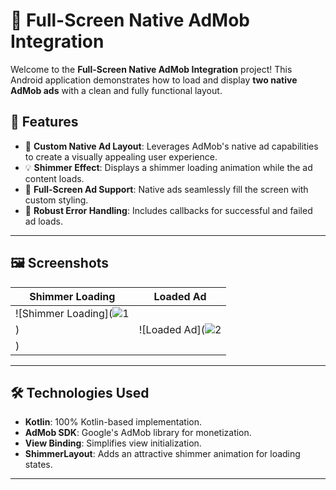 # 🎉 Full-Screen Native AdMob Integration

Welcome to the **Full-Screen Native AdMob Integration** project! This Android application demonstrates how to load and display **two native AdMob ads** with a clean and fully functional layout.

## 🚀 Features
- 🎨 **Custom Native Ad Layout**: Leverages AdMob's native ad capabilities to create a visually appealing user experience.
- 💡 **Shimmer Effect**: Displays a shimmer loading animation while the ad content loads.
- 📱 **Full-Screen Ad Support**: Native ads seamlessly fill the screen with custom styling.
- 🔧 **Robust Error Handling**: Includes callbacks for successful and failed ad loads.

---

## 🖼️ Screenshots
| Shimmer Loading | Loaded Ad |
|------------------|-----------|
| ![Shimmer Loading](![1](https://github.com/user-attachments/assets/19391efa-d5f2-4087-af50-a4977bbda015)
) | ![Loaded Ad](![2](https://github.com/user-attachments/assets/24513333-56a1-4a82-8121-58a373cad206)
) |

---

## 🛠️ Technologies Used
- **Kotlin**: 100% Kotlin-based implementation.
- **AdMob SDK**: Google's AdMob library for monetization.
- **View Binding**: Simplifies view initialization.
- **ShimmerLayout**: Adds an attractive shimmer animation for loading states.

---

